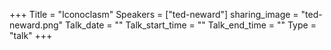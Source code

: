 +++
Title = "Iconoclasm"
Speakers = ["ted-neward"]
sharing_image = "ted-neward.png"
Talk_date = ""
Talk_start_time = ""
Talk_end_time = ""
Type = "talk"
+++

